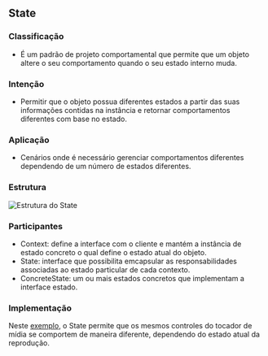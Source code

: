 ## State

### Classificação

- É um padrão de projeto comportamental que permite que um objeto altere o seu comportamento quando o seu estado interno muda. 

### Intenção

- Permitir que o objeto possua diferentes estados a partir das suas informações contidas na instância e retornar comportamentos diferentes com base no estado.  

### Aplicação

- Cenários onde é necessário gerenciar comportamentos diferentes dependendo de um número de estados diferentes.

### Estrutura

![Estrutura do State](https://refactoring.guru/images/patterns/diagrams/state/structure-pt-br.png)

### Participantes

- Context: define a interface com o cliente e mantém a instância de estado concreto o qual define o estado atual do objeto.
- State: interface que possibilita emcapsular as responsabilidades associadas ao estado particular de cada contexto. 
- ConcreteState: um ou mais estados concretos que implementam a interface estado. 

### Implementação

Neste [exemplo](https://github.com/diabrantes/ProgramacaoAvancadaCCO/tree/master/State/exemplo), o State permite que os mesmos controles do tocador de mídia se comportem de maneira diferente, dependendo do estado atual da reprodução.

